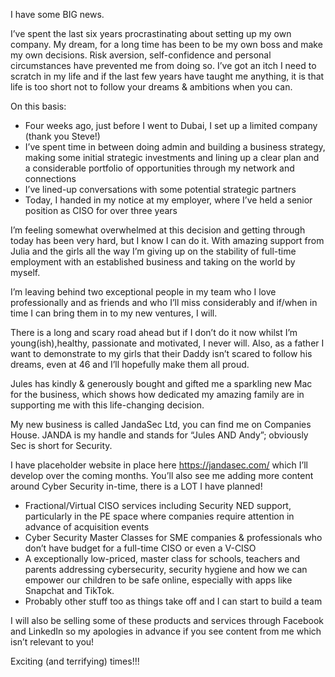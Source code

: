 I have some BIG news.

I’ve spent the last six years procrastinating about setting up my own company. My dream,  for a long time has been to be my own boss and make my own decisions. Risk aversion, self-confidence and personal circumstances have prevented me from doing so. I’ve got an itch I need to scratch in my life and if the last few years have taught me anything, it is that life is too short not to follow your dreams & ambitions when you can. 

On this basis:

- Four weeks ago, just before I went to Dubai, I set up a limited  company (thank you Steve!) 
- I’ve spent time in between doing admin and building a business strategy, making some initial strategic investments and lining up a clear plan and a considerable portfolio of opportunities through my network and connections 
- I’ve lined-up conversations with some potential strategic partners 
- Today, I handed in my notice at my employer, where I’ve held a senior position as CISO for over three years

I’m feeling somewhat overwhelmed at this decision and getting through today has been very hard, but I know I can do it. With amazing support from Julia and the girls  all the way I’m giving up on the stability of full-time employment with an established business and taking on the world by myself.

I’m leaving behind two exceptional people in my team who I love professionally and as friends and who I’ll miss considerably and if/when in time I can bring them in to my new ventures, I will. 

There is a long and scary road ahead but if I don’t do it now whilst I’m young(ish),healthy, passionate and motivated, I never will. Also, as a father I want to demonstrate to my girls that  their Daddy isn’t  scared to follow his dreams, even at 46 and I’ll hopefully make them all proud.

Jules has kindly & generously bought and gifted  me a sparkling new Mac for the business, which shows how dedicated my amazing family are in supporting me with this life-changing decision. 

My new business is called JandaSec Ltd, you can find me on Companies House. JANDA is my  handle and stands for “Jules AND Andy”; obviously Sec is short for Security.

I have placeholder website in place here https://jandasec.com/ which I’ll develop over the coming months. You’ll also see me adding more content around Cyber Security in-time, there is a LOT I have planned!

- Fractional/Virtual CISO services including Security NED support, particularly in the PE space where companies require attention in advance of acquisition events
- Cyber Security Master Classes for SME companies & professionals who don’t have budget for a full-time CISO or even a V-CISO
- A exceptionally low-priced, master class for schools, teachers and parents addressing cybersecurity, security hygiene and how we can empower our children to be safe online, especially with apps like Snapchat and TikTok. 
- Probably other stuff too as things take off and I can start to build a team

I will also be selling some of these products and services through Facebook and LinkedIn so my apologies in advance if you see content from me which isn’t relevant to you!  

Exciting (and terrifying) times!!!